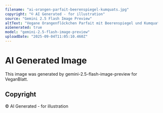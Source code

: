 ```yaml
---
filename: "ai-orangen-parfait-beerenspiegel-kumquats.jpg"
copyright: "© AI Generated - for illustration"
source: "Gemini 2.5 Flash Image Preview"
altText: "Vegane Orangenflöckchen Parfait mit Beerenspiegel und Kumquats"
aiGenerated: true
model: "gemini-2.5-flash-image-preview"
uploadDate: "2025-09-04T11:05:10.460Z"
---
```


# AI Generated Image

This image was generated by gemini-2.5-flash-image-preview for VeganBlatt.

## Copyright
© AI Generated - for illustration
